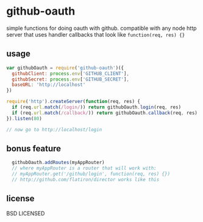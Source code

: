 # github-oauth

simple functions for doing oauth with github. compatible with any node http server that uses handler callbacks that look like `function(req, res) {}`

## usage

```javascript
var githubOauth = require('github-oauth')({
  githubClient: process.env['GITHUB_CLIENT'],
  githubSecret: process.env['GITHUB_SECRET'],
  baseURL: 'http://localhost'
})

require('http').createServer(function(req, res) {
  if (req.url.match(/login/)) return githubOauth.login(req, res)
  if (req.url.match(/callback/)) return githubOauth.callback(req, res)
}).listen(80)

// now go to http://localhost/login
```

## bonus feature

```javascript
  githubOauth.addRoutes(myAppRouter)
  // where myAppRouter is a router that will work with:
  // myAppRouter.get('/github/login', function(req, res) {})
  // http://github.com/flatiron/director works like this
```
## license

BSD LICENSED